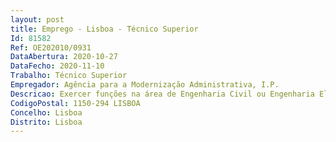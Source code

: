 ```yaml
--- 
layout: post
title: Emprego - Lisboa - Técnico Superior
Id: 81582
Ref: OE202010/0931
DataAbertura: 2020-10-27
DataFecho: 2020-11-10
Trabalho: Técnico Superior
Empregador: Agência para a Modernização Administrativa, I.P.
Descricao: Exercer funções na área de Engenharia Civil ou Engenharia Eletrotécnica, na Direção de Lojas e Espaços Cidadão – Equipa de Obras Manutenção e Logística, nomeadamente    Elaborar informações, pareceres técnicos, estudos, planos de manutenção e projetos da área da sua especialidade, nas áreas de intervenção da unidade orgânica    Coordenar equipas e gerir a realização de obras por administração direta    Elaborar cadernos de encargos e demais peças procedimentais, ao abrigo do Código dos Contratos Públicos,  necessárias à contratação externa de empreitadas e de bens e serviços, nas áreas de atuação da unidade orgânica    Gerir contratos de aquisição de bens e serviços, nas áreas de atuação da unidade orgânica.
CodigoPostal: 1150-294 LISBOA
Concelho: Lisboa
Distrito: Lisboa
--- 
```

